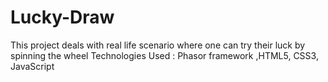 # Lucky-Draw
This project deals with real life scenario where one can try their luck by spinning the wheel
Technologies Used : Phasor framework ,HTML5, CSS3, JavaScript

